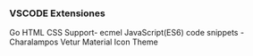### VSCODE Extensiones
Go
HTML CSS Support- ecmel
JavaScript(ES6) code snippets     - Charalampos
Vetur
Material Icon Theme